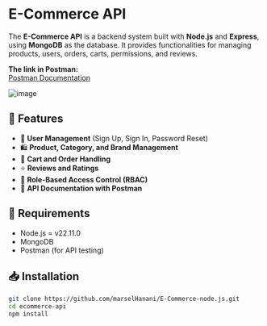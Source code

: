 # E-Commerce API

The **E-Commerce API** is a backend system built with **Node.js** and **Express**, using **MongoDB** as the database. It provides functionalities for managing products, users, orders, carts, permissions, and reviews.

**The link in Postman:**  
[Postman Documentation](https://documenter.getpostman.com/view/32155662/2sAYdbQZ6Y)  

![image](https://github.com/user-attachments/assets/f8cbd43b-48d9-49de-9e99-e415603504d5)

## 🚀 Features
- 🔐 **User Management** (Sign Up, Sign In, Password Reset)
- 🛍️ **Product, Category, and Brand Management**
- 🛒 **Cart and Order Handling**
- ⭐ **Reviews and Ratings**
- 🔑 **Role-Based Access Control (RBAC)**
- 📡 **API Documentation with Postman**

## 📌 Requirements
- Node.js = v22.11.0
- MongoDB
- Postman (for API testing)

## 📥 Installation
```bash
git clone https://github.com/marselHanani/E-Commerce-node.js.git
cd ecommerce-api
npm install
